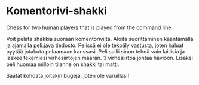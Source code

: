 # Komentorivi-shakki
Chess for two human players that is played from the command line

Voit pelata shakkia suoraan komentoriviltä. Aloita suorittaminen kääntämällä ja ajamalla peli.java tiedosto.
Pelissä ei ole tekoäly vastusta, joten haluat pyytää jotakuta pelaamaan kanssasi.
Peli sallii sinun tehdä vain laillisia ja laskee tekemiesi virhesiirtojen määrän. 3 virhesiirtoa johtaa häviöön.
Lisäksi peli huomaa milloin tilanne on shakki tai matti. 

Saatat kohdata joitakin bugeja, joten ole varuillasi!
